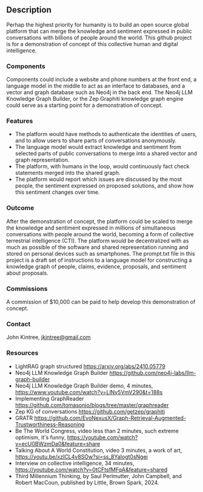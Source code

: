 ## Description
Perhap the highest priority for humanity is to build an open source global platform that can merge the knowledge and sentiment expressed in public conversations with billions of people around the world.
This github project is for a demonstration of concept of this collective human and digital intelligence.
### Components
Components could include a website and phone numbers at the front end, a language model in the middle to act as an interface to databases, and a vector and graph database such as Neo4j in the back end. The Neo4j LLM Knowledge Graph Builder, or the Zep Graphiti knowledge graph engine could serve as a starting point for a demonstration of concept.
### Features
* The platform would have methods to authenticate the identities of users, and to allow users to share parts of conversations anonymously.
* The language model would extract knowledge and sentiment from selected parts of public conversations to merge into a shared vector and graph representation.
* The platform, with humans in the loop, would continuously fact check statements merged into the shared graph.
* The platform would report which issues are discussed by the most people, the sentiment expressed on proposed solutions, and show how this sentiment changes over time.
### Outcome
After the demonstration of concept, the platform could be scaled to merge the knowledge and sentiment expressed in millions of simultaneous conversations with people around the world, becoming a form of collective terrestrial intelligence (CTI). The platform would be decentralized with as much as possible of the software and shared representation running and stored on personal devices such as smartphones. The prompt.txt file in this project is a draft set of instructions to a language model for constructing a knowledge graph of people, claims, evidence, proposals, and sentiment about proposals.
### Commissions
A commission of $10,000 can be paid to help develop this demonstration of concept. 
### Contact
John Kintree, jkintree@gmail.com
### Resources
* LightRAG graph structured https://arxiv.org/abs/2410.05779
* Neo4j LLM Knowledge Graph Builder https://github.com/neo4j-labs/llm-graph-builder
* Neo4j LLM Knowledge Graph Builder demo, 4 minutes, https://www.youtube.com/watch?v=LlNy5VmV290&t=188s
* Implementing GraphReader https://github.com/tomasonjo/blogs/tree/master/graphreader
* Zep KG of conversations https://github.com/getzep/graphiti
* GRATR https://github.com/EvoNexusX/Graph-Retrieval-Augmented-Trustworthiness-Reasoning
* Be The World Congress, video less than 2 minutes, such extreme optimism, it's funny, https://youtube.com/watch?v=ecU0BWzmDa0&feature=share
* Talking About A World Constitution, video 3 minutes, a work of art, https://youtu.be/xzICL4v8SOw?si=ss_8YaIogt0sNgei
* Interview on collective intelligence, 34 minutes, https://youtube.com/watch?v=0tCFtsfMFqA&feature=shared
* Third Millennium Thinking, by Saul Perlmutter, John Campbell, and Robert MacCoun, published by Little, Brown Spark, 2024.
  <!---
Jkintree2/Jkintree2 is a ✨ special ✨ repository because its `README.md` (this file) appears on your GitHub profile.
You can click the Preview link to take a look at your changes.
--->
